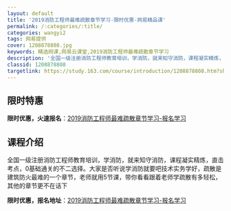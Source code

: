 ```yaml
---
layout: default
title: '2019消防工程师最难疏散章节学习-限时优惠-网易精品课'
permalink: /:categories/:title/
categories: wangyi2
tags: 网易提供
cover: 1208878808.jpg
keywords: 精选网课,网易云课堂,2019消防工程师最难疏散章节学习
description: '全国一级注册消防工程师教育培训，学消防，就来知守消防，课程凝实精炼，直击考点，0基础通关的不二选择。大家是否听说学消防就'
classid: 1208878808
targetlink: https://study.163.com/course/introduction/1208878808.htm?share=1&shareId=1025206652&utm_campaign=share&utm_medium=iphoneShare&utm_source=&utm_u=1025206652
---
```


## 限时特惠

**限时优惠，火速报名**：[2019消防工程师最难疏散章节学习-报名学习](https://study.163.com/course/introduction/1208878808.htm?share=1&shareId=1025206652&utm_campaign=share&utm_medium=iphoneShare&utm_source=&utm_u=1025206652)

## 课程介绍

全国一级注册消防工程师教育培训，学消防，就来知守消防，课程凝实精炼，直击考点，0基础通关的不二选择。大家是否听说学消防就要吧技术实务学好，疏散是建筑防火最难的一个章节，老师就用5节课，带你看看跟着老师学疏散有多轻松，其他的章节更不在话下

**限时优惠，报名地址**：[2019消防工程师最难疏散章节学习-报名学习](https://study.163.com/course/introduction/1208878808.htm?share=1&shareId=1025206652&utm_campaign=share&utm_medium=iphoneShare&utm_source=&utm_u=1025206652)

